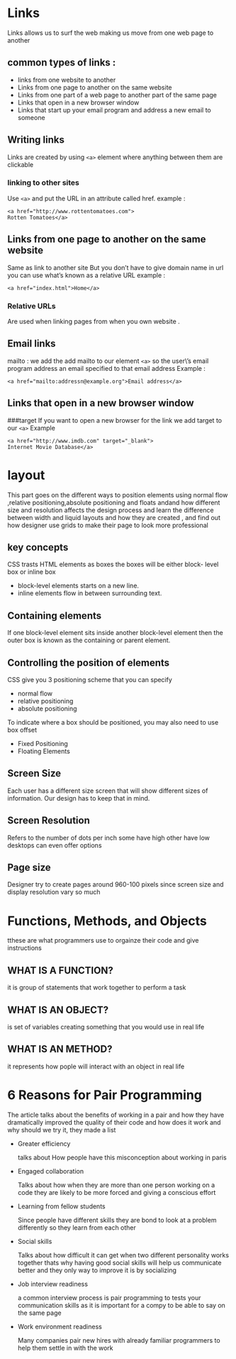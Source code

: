 # Links

Links allows us to surf the web making us move from one web page to another

## common types of links :
* links from one website to another
* Links from one page to another on the same website
* Links from one part of a web page to another part of the
same page
* Links that open in a new browser window
* Links that start up your email program and address a new
email to someone

## Writing links 

Links are created by using ```<a>``` element where anything between them are clickable

### linking to other sites

Use ```<a>``` and put the URL in an attribute called href.
example : 
```
<a href="http://www.rottentomatoes.com">
Rotten Tomatoes</a>
```
## Links from one page to another on the same website

Same as link to another site
But you don’t have to give domain name in url you can use what’s known as a relative URL
example :
```
<a href="index.html">Home</a>
```

### Relative URLs

Are used when linking pages from when you own website .

## Email links
mailto : we add the add mailto to our element ```<a>```  so the user\’s email program address an email specified to that email address 
Example :
```
<a href="mailto:addressn@example.org">Email address</a>
```

## Links that open in a new browser window
###target
If you want to open a new browser for the link we add target to our ```<a>```
Example 
```
<a href="http://www.imdb.com" target="_blank">
Internet Movie Database</a>
```

# layout 
This part goes on the different ways to position elements using normal flow ,relative positioning,absolute positioning and floats andand how different size and resolution affects the design process and learn the difference between width and liquid layouts and how they are created , and find out how designer use grids to make their page to look more professional 

## key concepts 
CSS trasts HTML elements as boxes the boxes will be either block- level box or inline box 

* block-level elements starts on a new line.
* inline elements flow in between surrounding text.

## Containing elements 

If one block-level element sits inside another
block-level element then the outer box is
known as the containing or parent element.

## Controlling the position of elements 

CSS give you 3 positioning scheme that you can specify 
* normal flow
* relative positioning 
* absolute positioning 

To indicate where a box should be positioned, you may also need to use
box offset
* Fixed Positioning
* Floating Elements

## Screen Size 

Each user has a different size screen that will show different sizes of information. Our design has to keep that in mind.

## Screen Resolution

Refers to the number of dots per inch some have high other have low desktops can even offer options 

## Page size 

Designer try to create pages around 960-100 pixels since screen size and display resolution vary so much 

# Functions, Methods, and Objects

tthese are what programmers use to orgainze their code and give instructions

## WHAT IS A FUNCTION?

it is group of statements that work together to perform a task

## WHAT IS AN OBJECT?
is set of variables creating something that you would use in real life 

## WHAT IS AN METHOD?
it represents how pople will interact with an object in real life  

# 6 Reasons for Pair Programming
The article talks about the benefits of working in a pair and how they have dramatically improved the quality of their code and how does it work and why should we try it, they made a list 

 * Greater efficiency

    talks about How people have this misconception about working in paris 
 * Engaged collaboration

    Talks about how when they are more than one person working on a code they are likely to be more forced and giving a conscious effort 
 * Learning from fellow students

    Since people have different skills they are bond to look at a problem differently so they learn from each other 
 * Social skills

    Talks about how difficult it can get when two different personality works together thats why having good social skills will help us communicate better and they only way to improve it is by socializing 
 * Job interview readiness

    a common interview process is pair programming to tests your communication skills as it is important for a compy to be able to say on the same page 
 * Work environment readiness

    Many companies pair new hires with already familiar programmers to help them settle in with the work 